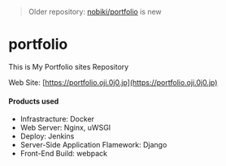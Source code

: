 > Older repository: [nobiki/portfolio](https://github.com/nobiki/portfolio) is new

# portfolio

This is My Portfolio sites Repository

Web Site: [https://portfolio.oji.0j0.jp](https://portfolio.oji.0j0.jp)

#### Products used

* Infrastracture: Docker
* Web Server: Nginx, uWSGI
* Deploy: Jenkins
* Server-Side Application Flamework: Django
* Front-End Build: webpack
